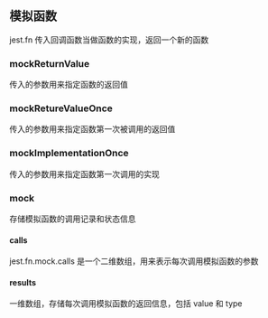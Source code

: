 
## 模拟函数

jest.fn 传入回调函数当做函数的实现，返回一个新的函数

### mockReturnValue

传入的参数用来指定函数的返回值

### mockRetureValueOnce

传入的参数用来指定函数第一次被调用的返回值

### mockImplementationOnce

传入的参数用来指定函数第一次调用的实现

### mock

存储模拟函数的调用记录和状态信息

#### calls

jest.fn.mock.calls 是一个二维数组，用来表示每次调用模拟函数的参数

#### results

一维数组，存储每次调用模拟函数的返回信息，包括 value 和 type
